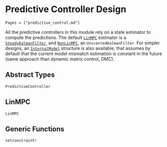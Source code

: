 # Predictive Controller Design

```@contents
Pages = ["predictive_control.md"]
```

All the predictive controllers in this module rely on a state estimator to compute the
predictions. The default [`LinMPC`](@ref) estimator is a [`SteadyKalmanFilter`](@ref), and
[`NonLinMPC`](@ref), an `UnscentedKalmanFilter`. For simpler designs, an
[`InternalModel`](@ref) structure is also available, that assumes by default that the
current model mismatch estimation is constant in the future (same approach than dynamic
matrix control, DMC).

## Abstract Types

```@docs
PredictiveController
```

## LinMPC

```@docs
LinMPC
```

## Generic Functions

```@docs
setconstraint!
```
